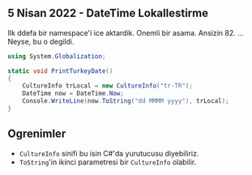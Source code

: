 ## 5 Nisan 2022 - DateTime Lokallestirme

Ilk ddefa bir namespace'i ice aktardik. Onemli bir asama. Ansizin 82. ... Neyse, bu o degildi.

```c#
using System.Globalization;

static void PrintTurkeyDate()
{
    CultureInfo trLocal = new CultureInfo("tr-TR");
    DateTime now = DateTime.Now;
    Console.WriteLine(now.ToString("dd MMMM yyyy"), trLocal);
}
```

## Ogrenimler

- `CultureInfo` sinifi bu isin C#'da yurutucusu diyebiliriz.
- `ToString`'in ikinci parametresi bir `CultureInfo` olabilir.
